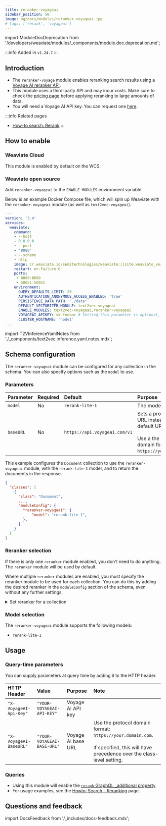```yaml
---
title: reranker-voyageai
sidebar_position: 50
image: og/docs/modules/reranker-voyageai.jpg
# tags: ['rerank', 'voyageai']
---
```


import ModuleDocDeprecation from '/developers/weaviate/modules/_components/module.doc.deprecation.md';

<ModuleDocDeprecation provider="voyageai" />

:::info Added in `v1.24.7`
:::

## Introduction

- The `reranker-voyage` module enables reranking search results using a [Voyage AI reranker API](https://docs.voyageai.com/docs/reranker).
- This module uses a third-party API and may incur costs. Make sure to check the [pricing page](https://docs.voyageai.com/docs/pricing) before applying reranking to large amounts of data.
- You will need a Voyage AI API key. You can request one [here](https://www.voyageai.com/).

:::info Related pages
- [How-to search: Rerank](../../search/rerank.md)
:::

## How to enable

### Weaviate Cloud

This module is enabled by default on the WCS.

### Weaviate open source

Add `reranker-voyageai` to the `ENABLE_MODULES` environment variable.

Below is an example Docker Compose file, which will spin up Weaviate with the `reranker-voyageai` module (as well as `text2vec-voyageai`).

```yaml
---
version: '3.4'
services:
  weaviate:
    command:
    - --host
    - 0.0.0.0
    - --port
    - '8080'
    - --scheme
    - http
    image: cr.weaviate.io/semitechnologies/weaviate:||site.weaviate_version||
    restart: on-failure:0
    ports:
     - 8080:8080
     - 50051:50051
    environment:
      QUERY_DEFAULTS_LIMIT: 20
      AUTHENTICATION_ANONYMOUS_ACCESS_ENABLED: 'true'
      PERSISTENCE_DATA_PATH: "./data"
      DEFAULT_VECTORIZER_MODULE: text2vec-voyageai
      ENABLE_MODULES: text2vec-voyageai,reranker-voyageai
      VOYAGEAI_APIKEY: sk-foobar # Setting this parameter is optional, you can also provide the API key at query time.
      CLUSTER_HOSTNAME: 'node1'
...
```

import T2VInferenceYamlNotes from './_components/text2vec.inference.yaml.notes.mdx';

<T2VInferenceYamlNotes apiname="VOYAGE_APIKEY"/>


## Schema configuration

The `reranker-voyageai` module can be configured for any collection in the schema. You can also specify options such as the `model` to use.

### Parameters

| Parameter | Required | Default | Purpose |
| :- | :- | :- | :- |
| `model` | No | `rerank-lite-1` | The model to use. |
| `baseURL` | No | `https://api.voyageai.com/v1` | Sets a proxy or other URL instead of the default URL. <br/><br/> Use a the protocol domain format: `https://your.domain.com`. |

This example configures the `Document` collection to use the `reranker-voyageai` module, with the `rerank-lite-1` model, and to return the documents in the response.

```json
{
  "classes": [
    {
      "class": "Document",
      ...,
      "moduleConfig": {
        "reranker-voyageai": {
            "model": "rerank-lite-1",
        },
      }
    }
  ]
}
```

### Reranker selection

If there is only one `reranker` module enabled, you don't need to do anything. The `reranker` module will be used by default.

Where multiple `reranker` modules are enabled, you must specify the reranker module to be used for each collection. You can do this by adding the desired reranker in the `moduleConfig` section of the schema, even without any further settings.

<details>
  <summary>Set reranker for a collection</summary>

```json
{
  "classes": [
    {
      "class": "Document",
      ...,
      "moduleConfig": {
        "reranker-voyageai": {},  // This will configure the 'Document' collection to use the 'reranker-voyageai' module
      }
    }
  ]
}
```

</details>

### Model selection

The `reranker-voyageai` module supports the following models:

- `rerank-lite-1`

## Usage

### Query-time parameters

You can supply parameters at query time by adding it to the HTTP header.

| HTTP Header | Value | Purpose | Note |
| :- | :- | :- | :- |
| `"X-VoyageAI-Api-Key"` | `"YOUR-VOYAGEAI-API-KEY"` | Voyage AI API key | |
| `"X-VoyageAI-BaseURL"` | `"YOUR-VOYAGEAI-BASE-URL"` | Voyage AI base URL | Use the protocol domain format: `https://your.domain.com`. <br /><br /> If specified, this will have precedence over the class-level setting. |

### Queries

* Using this module will enable the [`rerank` GraphQL _additional property](../../api/graphql/additional-properties.md#rerank).
* For usage examples, see the [Howto: Search - Reranking](../../search/rerank.md) page.



## Questions and feedback

import DocsFeedback from '/_includes/docs-feedback.mdx';

<DocsFeedback/>
